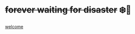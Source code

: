 #  ~~forever waiting for disaster~~ ❄️🐇
<a href="https://honeylemonicetea.github.io/Portfolio/">welcome </a>
